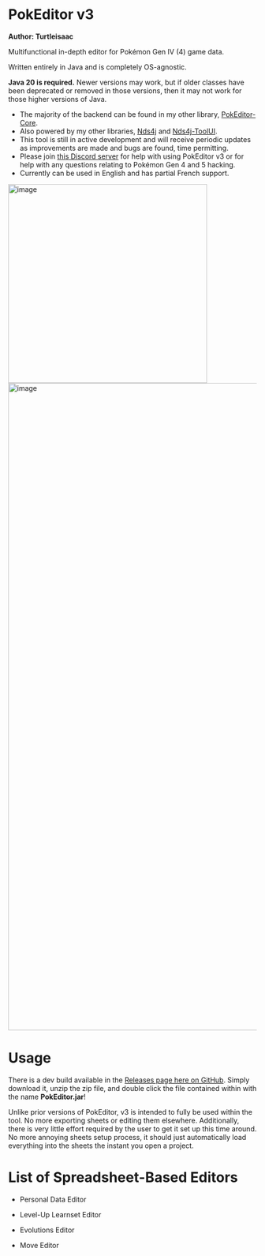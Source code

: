 # PokEditor v3

**Author: Turtleisaac**

Multifunctional in-depth editor for Pokémon Gen IV (4) game data.

Written entirely in Java and is completely OS-agnostic.

**Java 20 is required.** Newer versions may work, but if older classes have been deprecated or removed in those versions, then it may not work for those higher versions of Java.
* The majority of the backend can be found in my other library, [PokEditor-Core](https://github.com/turtleisaac/PokEditor-Core).
* Also powered by my other libraries, [Nds4j](https://github.com/turtleisaac/Nds4j) and [Nds4j-ToolUI](https://github.com/turtleisaac/Nds4j-ToolUI).
* This tool is still in active development and will receive periodic updates as improvements are made and bugs are found, time permitting.
* Please join [this Discord server](https://discord.gg/zAtqJDW2jC) for help with using PokEditor v3 or for help with any questions relating to Pokémon Gen 4 and 5 hacking.
* Currently can be used in English and has partial French support.

<img width="403" alt="image" src="https://github.com/turtleisaac/PokEditor/assets/7987859/8165bcd7-e9af-4056-991a-d61cc5783fe7">

<img width="1312" alt="image" src="https://github.com/turtleisaac/PokEditor/assets/7987859/1608d39f-3a29-4bbd-ab53-ea50d87ffff1">

# Usage

There is a dev build available in the [Releases page here on GitHub](https://github.com/turtleisaac/PokEditor/releases). Simply download it, unzip the zip file, and double click the file contained within with the name **PokEditor.jar**!

Unlike prior versions of PokEditor, v3 is intended to fully be used within the tool. No more exporting sheets or editing them elsewhere. Additionally, there is very little effort required by the user to get it set up this time around. No more annoying sheets setup process, it should just automatically load everything into the sheets the instant you open a project.

# List of Spreadsheet-Based Editors

* Personal Data Editor

[//]: # ()
[//]: # (* TM Learnset Editor)

* Level-Up Learnset Editor

[//]: # ()
[//]: # (* Encounter Editor &#40;also has a GUI-based editor&#41; &#40;currently incomplete&#41;)

* Evolutions Editor

[//]: # ()
[//]: # (* Item Editor)

* Move Editor

[//]: # ()
[//]: # (* Move Tutor Editor &#40;moves taught and compatibility&#41;)

[//]: # ()
[//]: # (* Baby Form Editor &#40;what hatches from an egg&#41;)

[//]: # ()
[//]: # (* Trainer Editor &#40;also has a GUI-based editor&#41;)

[//]: # ()
[//]: # (# GUI-Based Editors)

[//]: # ()
[//]: # (* Trainer Editor)

[//]: # (  * Trainer Text Editor)

[//]: # (  * Nature & IV Calculator)

[//]: # (  * Smogon Format Team Import/Export)

[//]: # ()
[//]: # (* Pokémon Battle Sprite Editor)

[//]: # (  * Palette Editor)

[//]: # (  * Sprite XY-Coordinate Placement Editor)

[//]: # (  * Sprite Shadow Placement Editor)

[//]: # (  * Sprite Shadow Size Editor)

[//]: # (  * Send-out Movement/Animation Editor)
